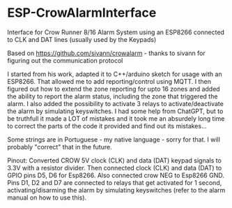 # ESP-CrowAlarmInterface
Interface for Crow Runner 8/16 Alarm System using an ESP8266 connected to CLK and DAT lines (usually used by the Keypads)

Based on https://github.com/sivann/crowalarm - thanks to sivann for figuring out the communication protocol

I started from his work, adapted it to C++/arduino sketch for usage with an ESP8266.
That allowed me to add reporting/control using MQTT.
I then figured out how to extend the zone reporting for upto 16 zones and added the ability to report the alarm status, including the zone that triggered the alarm.
I also added the possibility to activate 3 relays to activate/deactivate the alarm by simulating keyswitches.
I had some help from ChatGPT, but to be truthfull it made a LOT of mistakes and it took me an absurdely long time to correct the parts of the code it provided and find out its mistakes...

Some strings are in Portuguese - my native language - sorry for that. I will probably "correct" that in the future.

Pinout: Converted CROW 5V clock (CLK) and data (DAT) keypad signals to 3.3V with a resistor divider. 
Then connected clock (CLK) and data (DAT) to GPIO pins D5, D6 for Esp8266.
Also connected crow NEG to Esp8266 GND.
Pins D1, D2 and D7 are connected to relays that get activated for 1 second, activating/disarming the alarm by simulating keyswitches (refer to the alarm manual on how to use this).
